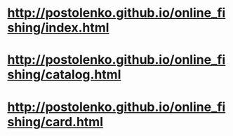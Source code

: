 # http://postolenko.github.io/online_fishing/index.html
# http://postolenko.github.io/online_fishing/catalog.html
# http://postolenko.github.io/online_fishing/card.html